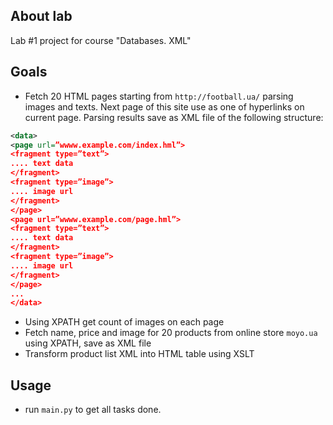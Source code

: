 ## About lab
Lab #1 project for course "Databases. XML"
## Goals
* Fetch 20 HTML pages starting from `http://football.ua/` parsing images and texts. Next page of this site use as one of hyperlinks on current page.
Parsing results save as XML file of the following structure:
```xml
<data>
<page url=”wwww.example.com/index.hml”>
<fragment type=”text”>
.... text data
</fragment>
<fragment type=”image”>
.... image url
</fragment>
</page>
<page url=”wwww.example.com/page.hml”>
<fragment type=”text”>
.... text data
</fragment>
<fragment type=”image”>
.... image url
</fragment>
</page>
...
</data>
```

* Using XPATH get count of images on each page
* Fetch name, price and image for 20 products from online store `moyo.ua` using XPATH, save as XML file
* Transform product list XML into HTML table using XSLT

## Usage
* run `main.py` to get all tasks done.
